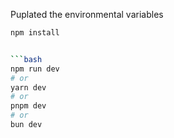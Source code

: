Puplated the environmental variables

```bash
npm install


```bash
npm run dev
# or
yarn dev
# or
pnpm dev
# or
bun dev
```
